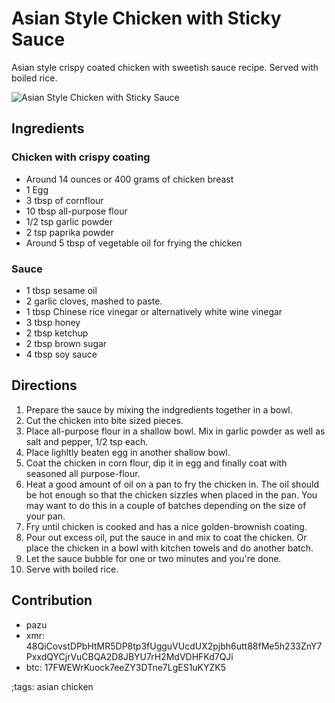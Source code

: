 # Asian Style Chicken with Sticky Sauce

Asian style crispy coated chicken with sweetish sauce recipe. Served with boiled rice.

![Asian Style Chicken with Sticky Sauce](pix/asian-style-chicken-sticky-sauce.webp)

## Ingredients

### Chicken with crispy coating

- Around 14 ounces or 400 grams of chicken breast
- 1 Egg
- 3 tbsp of cornflour
- 10 tbsp all-purpose flour
- 1/2 tsp garlic powder
- 2 tsp paprika powder
- Around 5 tbsp of vegetable oil for frying the chicken

### Sauce

- 1 tbsp sesame oil
- 2 garlic cloves, mashed to paste.
- 1 tbsp Chinese rice vinegar or alternatively white wine vinegar
- 3 tbsp honey
- 2 tbsp ketchup
- 2 tbsp brown sugar
- 4 tbsp soy sauce

## Directions

1. Prepare the sauce by mixing the indgredients together in a bowl.
2. Cut the chicken into bite sized pieces.
3. Place all-purpose flour in a shallow bowl. Mix in garlic powder as well as salt and pepper, 1/2 tsp each.
4. Place lighltly beaten egg in another shallow bowl.
5. Coat the chicken in corn flour, dip it in egg and finally coat with seasoned all purpose-flour.
6. Heat a good amount of oil on a pan to fry the chicken in. The oil should be hot enough so that the chicken sizzles when placed in the pan. You may want to do this in a couple of batches depending on the size of your pan.
7. Fry until chicken is cooked and has a nice golden-brownish coating.
8. Pour out excess oil, put the sauce in and mix to coat the chicken. Or place the chicken in a bowl with kitchen towels and do another batch.
9. Let the sauce bubble for one or two minutes and you're done.
10. Serve with boiled rice.

## Contribution

- pazu 
- xmr: 48QiCovstDPbHtMR5DP8tp3fUgguVUcdUX2pjbh6utt88fMe5h233ZnY7PxxdQYCjrVuCBQA2D8JBYU7rH2MdVDHFKd7QJi
- btc: 17FWEWrKuock7eeZY3DTne7LgES1uKYZK5

;tags: asian chicken
